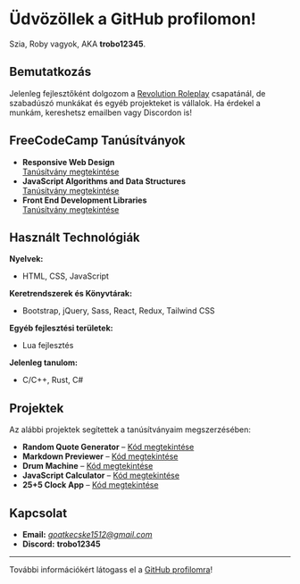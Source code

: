 # Üdvözöllek a GitHub profilomon!

Szia, Roby vagyok, AKA **trobo12345**.

## Bemutatkozás

Jelenleg fejlesztőként dolgozom a [Revolution Roleplay](https://revorp.com) csapatánál, de szabadúszó munkákat és egyéb projekteket is vállalok. Ha érdekel a munkám, kereshetsz emailben vagy Discordon is!

## FreeCodeCamp Tanúsítványok

- **Responsive Web Design**  
  [Tanúsítvány megtekintése](https://www.freecodecamp.org/certification/NRoby/responsive-web-design)
- **JavaScript Algorithms and Data Structures**  
  [Tanúsítvány megtekintése](https://www.freecodecamp.org/certification/NRoby/javascript-algorithms-and-data-structures-v8)
- **Front End Development Libraries**  
  [Tanúsítvány megtekintése](https://www.freecodecamp.org/certification/NRoby/front-end-development-libraries)

## Használt Technológiák

**Nyelvek:**
- HTML, CSS, JavaScript

**Keretrendszerek és Könyvtárak:**
- Bootstrap, jQuery, Sass, React, Redux, Tailwind CSS

**Egyéb fejlesztési területek:**
- Lua fejlesztés

**Jelenleg tanulom:**
- C/C++, Rust, C#

## Projektek

Az alábbi projektek segítettek a tanúsítványaim megszerzésében:

- **Random Quote Generator** – [Kód megtekintése](https://codepen.io/R-bert-Nagy-the-solid/pen/LEPJaPz)
- **Markdown Previewer** – [Kód megtekintése](https://codepen.io/R-bert-Nagy-the-solid/pen/pvzxzRG)
- **Drum Machine** – [Kód megtekintése](https://codepen.io/R-bert-Nagy-the-solid/pen/WbeaRMb)
- **JavaScript Calculator** – [Kód megtekintése](https://codepen.io/R-bert-Nagy-the-solid/pen/ogvaBMM)
- **25+5 Clock App** – [Kód megtekintése](https://codepen.io/R-bert-Nagy-the-solid/pen/RNbegje)

## Kapcsolat

- **Email:** *goatkecske1512@gmail.com*
- **Discord:** **trobo12345**

---

További információkért látogass el a [GitHub profilomra](https://github.com/trobo12345)!
